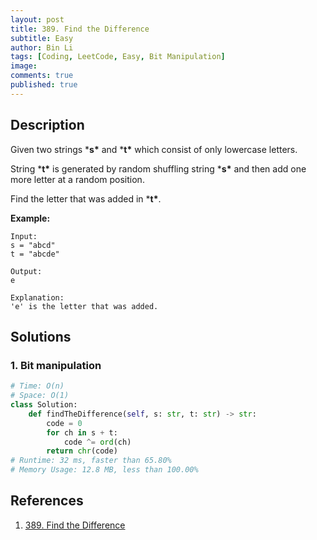 ```yaml
---
layout: post
title: 389. Find the Difference
subtitle: Easy
author: Bin Li
tags: [Coding, LeetCode, Easy, Bit Manipulation]
image: 
comments: true
published: true
---
```


## Description

Given two strings ***s\*** and ***t\*** which consist of only lowercase letters.

String ***t\*** is generated by random shuffling string ***s\*** and then add one more letter at a random position.

Find the letter that was added in ***t\***.

**Example:**

```
Input:
s = "abcd"
t = "abcde"

Output:
e

Explanation:
'e' is the letter that was added.
```


## Solutions
### 1. Bit manipulation

```python
# Time: O(n)
# Space: O(1)
class Solution:
    def findTheDifference(self, s: str, t: str) -> str:
        code = 0
        for ch in s + t:
            code ^= ord(ch)
        return chr(code)
# Runtime: 32 ms, faster than 65.80%
# Memory Usage: 12.8 MB, less than 100.00%
```

## References
1. [389. Find the Difference](https://leetcode.com/problems/find-the-difference/description/)